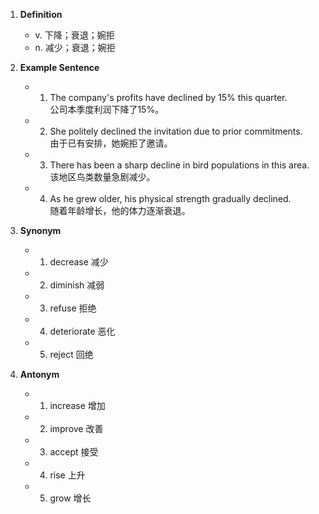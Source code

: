 1. **Definition**  
	- v. 下降；衰退；婉拒  
	- n. 减少；衰退；婉拒  

2. **Example Sentence**  
	- 1. The company's profits have declined by 15% this quarter.  
		公司本季度利润下降了15%。  
	- 2. She politely declined the invitation due to prior commitments.  
		由于已有安排，她婉拒了邀请。  
	- 3. There has been a sharp decline in bird populations in this area.  
		该地区鸟类数量急剧减少。  
	- 4. As he grew older, his physical strength gradually declined.  
		随着年龄增长，他的体力逐渐衰退。  

3. **Synonym**  
	- 1. decrease 减少  
	- 2. diminish 减弱  
	- 3. refuse 拒绝  
	- 4. deteriorate 恶化  
	- 5. reject 回绝  

4. **Antonym**  
	- 1. increase 增加  
	- 2. improve 改善  
	- 3. accept 接受  
	- 4. rise 上升  
	- 5. grow 增长